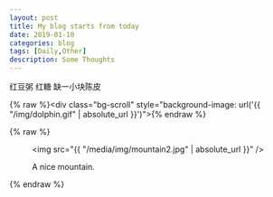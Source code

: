 ```yaml
---
layout: post
title: My blog starts from today
date: 2019-01-10
categories: blog
tags: [Daily,Other]
description: Some Thoughts
---
```


红豆粥 红糖
缺一小块陈皮

{% raw %}<div class="bg-scroll" style="background-image: url('{{ "/img/dolphin.gif" | absolute_url }}')"></div>{% endraw %}

{% raw %}<figure>
   <img src="{{ "/media/img/mountain2.jpg" | absolute_url }}" />
   <figcaption>A nice mountain.</figcaption>
</figure>{% endraw %}









